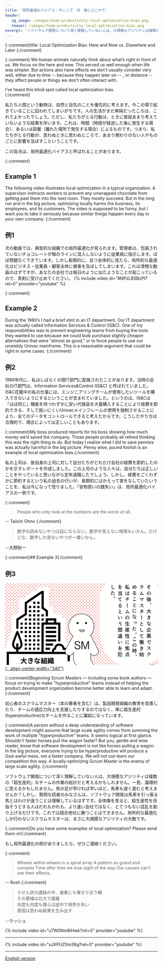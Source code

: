 ```yaml
---
title: '局所最適化バイアス：今ここで　対　後にどこかで'
header:
   og_image: /images/team-productivity-local-optimization-bias.png
   teaser: /images/team-productivity-local-optimization-bias.png
excerpt: 'ソフトウェア開発について深く理解していない人は、大規模なアジリティは複数の「超生産的」なチームの作業の総計だと考えるかもしれません。一見、論理的に思えるかもしれません。馬の足が早ければ早いほど、馬車も速く進むと考えませんか？しかし、賢明な読者のみなさんは、ソフトウェア開発は馬車を引っ張る馬とはわけが違うことは理解しているはずです。'
---
```

{::comment}title:  Local Optimization Bias: Here and Now vs. Elsewhere and Later
{:/comment}

{::comment}
We human animals naturally think about what’s right in front of us.  We focus on the here and now.  This served us well enough when life was simpler.  But actions also have effects we don't usually consider very well, either due to time -- because they happen later on -- , or distance -- they affect people or things we don't often interact with.

I’ve heard this blind spot called local optimization bias.  
{:/comment}

私たち人間という動物は、自然と目先のことを優先的に考えます。今この場で起きていることに囚われてしまいがちです。人の生活がまだ単純だったころは、これでよかったでしょう。ただし、私たちがとる行動は、ときに普段あまり考えていないような結果を伴います。これは、時間（時間が経過した後に発生する場合）、あるいは距離（離れた場所で発生する場合）によるものです。つまり、私たちがとる行動が、思わぬときに思わぬところで、あまり関わりのない人やものごとに影響を及ぼすこということです。

この盲点は、局所最適化バイアスと呼ばれることがあります。

{::comment}
## Example 1

The following video illustrates local optimization in a typical organization.  A supervisor instructs workers to prevent any unwrapped chocolate from getting past them into the next room.  They mostly succeed.  But in the long run and in the big picture, optimizing locally harms the business, its employees, and its customers.  The video is supposed to be funny, but I want you to take it seriously because similar things happen every day in your own company.
{:/comment}

## 例1

次の動画では、典型的な組織での局所最適化が見られます。管理者は、包装されていないチョコレートが隣のラインに混入しないように従業員に指示します。ほぼ問題なくできています。しかし長期的に、且つ全体的に見たら、局所的な最適化はビジネス・従業員・顧客全体に被害を及ぼしてしまいます。これは滑稽な動画のはずですが、あなたの会社では毎日のように似たようなことが起こっているので、真剣に受け止めてください。
{% include video id="8NPzLBSBzPI?rel=0" provider="youtube" %}

{::comment}
## Example 2

During the 1980’s I had a brief stint in an IT department. Our IT department was actually called Information Services & Control (IS&C). One of my responsibilities was to prevent engineering teams from buying the tools they wanted to use because we could bulk purchase slightly cheaper alternatives that were “almost as good,” or to force people to use our unwieldy Univac mainframe. This is a reasonable argument that could be right in some cases.
{:/comment}

## 例2

1980年代に、私はしばらくの間IT部門に配属されたことがあります。当時の会社のIT部門は、Information Services&Control (IS&C) と呼ばれていました。IS&C在籍中の私の仕事には、エンジニアリングチームが使用したいツールを購入できないようにするということが含まれていました。というのは、IS&Cは「ほぼ同じ」機能を持つわずかに安い代替品を大量購入することにより経費を節約できる、そして扱いにくいUnivacメインフレームの使用を強制させることにより、全てのデータをコントロールできると考えたからです。こうしたやり方は合理的で、場合によっては正しいこともあります。

{::comment}My boss produced reports for his boss showing how much money we’d saved the company. Those people probably all retired thinking this was the right thing to do. But today I realize what I did to save pennies was actually harmful in the big picture. Penny wise, pound foolish is an example of local optimization bias.{:/comment}

私の上司は、彼自身の上司に対して自分たちがどれだけ会社の経費を節約したのかを示すレポートを作成しました。この上司のような人々は、自分たちは正しいことをやっていると思いながら定年退職したでしょう。しかし、経費をごくわずかに節約するという私の過去の行いが、長期的にはかえって害をなしていたいうことを、私は今になって悟りました。「安物買いの銭失い」は、局所最適化バイアスの一例です。

{::comment}
> People who only look at the numbers are the worst of all.

-- Taiichi Ohno
{:/comment}

> 数字の読めないやつは話にならない。数字が見えない現場もいかん。だけどな、数字しか見ないやつが一番いかん。

--大野耐一

{::comment}## Example 3{:/comment}

## 例3

[![チームの生産性 局所最適化バイアス](../images/team-productivity-local-optimization-bias.png){: .align-center width="340"}](/)


{::comment}Beginning Scrum Masters –– including some book authors –– focus on trying to make "hyperproductive" teams instead of helping the product development organization become better able to learn and adapt.{:/comment}

初心者のスクラムマスター（本の著者を含む）は、製品開発組織の教育を改善したり、チームの適応力向上を支援したりするのではなく、単に超生産的(hyperproductive)なチームを作ることに躍起になっています。

{::comment}A person without a deep understanding of software development might assume that large scale agility comes from summing the work of multiple "hyperproductive" teams.  It seems logical at first glance.  Shouldn't faster horses pull the wagon faster?  But you, gentle and wise reader, know that software development is not like horses pulling a wagon.  In the big picture, everyone trying to be hyperproductive will produce a God-awful mess, not a faster company.  We will not out-learn our competition this way.  A locally-optimizing Scrum Master is the enemy of large scale agility.  {:/comment}

ソフトウェア開発について深く理解していない人は、大規模なアジリティは複数の「超生産的」なチームの作業の総計だと考えるかもしれません。一見、論理的に思えるかもしれません。馬の足が早ければ早いほど、馬車も速く進むと考えませんか？しかし、賢明な読者のみなさんは、ソフトウェア開発は馬車を引っ張る馬とはわけが違うことは理解しているはずです。全体像を見ると、超生産性を目指そうとする人はだれもかれも、より速い会社ではなく、とてつもない混乱を創り上げるだけです。これでは競合他社に勝つことはできません。局所的な最適化しか行わないスクラムマスターは、まさに大規模なアジリティの大敵です。

{::comment}Do you have some examples of local optimization? Please send them in!{:/comment}

もし局所最適化の例がありましたら、ぜひご連絡ください。

{::comment}
> Wheels within wheels in a spiral array 
> A pattern so grand and complex 
> Time after time we lose sight of the way 
> Our causes can't see their effects.

-- Rush
{:/comment}

> らせん状の通路の中、幾重にも重なり合う輪  
> その模様は壮大で複雑  
> 何度も何度も僕らは途中で視界を失い  
> 原因は思わぬ結果を生み出す  

--ラッシュ


{% include video id="u7W0Nm8iHwk?rel=0" provider="youtube" %}

* * *

{% include video id="xJXPUZ0m38g?rel=0" provider="youtube" %}

* * *

[English version](https://seattlescrum.com/local-optimization-bias/)

